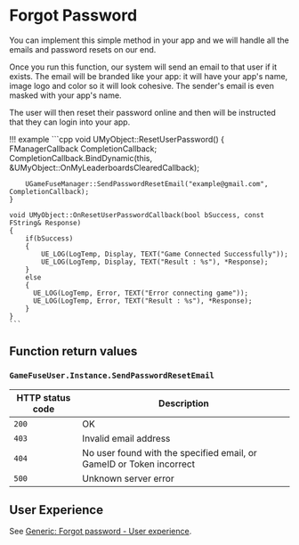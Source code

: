 # Forgot Password

You can implement this simple method in your app and we will handle all the
emails and password resets on our end.

Once you run this function, our system will send an email to that user if it
exists. The email will be branded like your app: it will have your app's name,
image logo and color so it will look cohesive. The sender's email is even
masked with your app's name.

The user will then reset their password online and then will be instructed that
they can login into your app.

!!! example
    ```cpp
    void UMyObject::ResetUserPassword()
    {
        FManagerCallback CompletionCallback;
        CompletionCallback.BindDynamic(this, &UMyObject::OnMyLeaderboardsClearedCallback);

        UGameFuseManager::SendPasswordResetEmail("example@gmail.com", CompletionCallback);
    }

    void UMyObject::OnResetUserPasswordCallback(bool bSuccess, const FString& Response)
    {
        if(bSuccess)
        {
            UE_LOG(LogTemp, Display, TEXT("Game Connected Successfully"));
            UE_LOG(LogTemp, Display, TEXT("Result : %s"), *Response);
        }
        else
        {
          UE_LOG(LogTemp, Error, TEXT("Error connecting game"));
          UE_LOG(LogTemp, Error, TEXT("Result : %s"), *Response);
        }
    }
    ```

## Function return values

### `GameFuseUser.Instance.SendPasswordResetEmail`

| HTTP status code | Description |
|------------------|-------------|
| `200`            | OK |
| `403`            | Invalid email address |
| `404`            | No user found with the specified email, or GameID or Token incorrect |
| `500`            | Unknown server error |

## User Experience

See <a href="/generic/forgot_password/#user-experience">Generic: Forgot password - User experience</a>.
